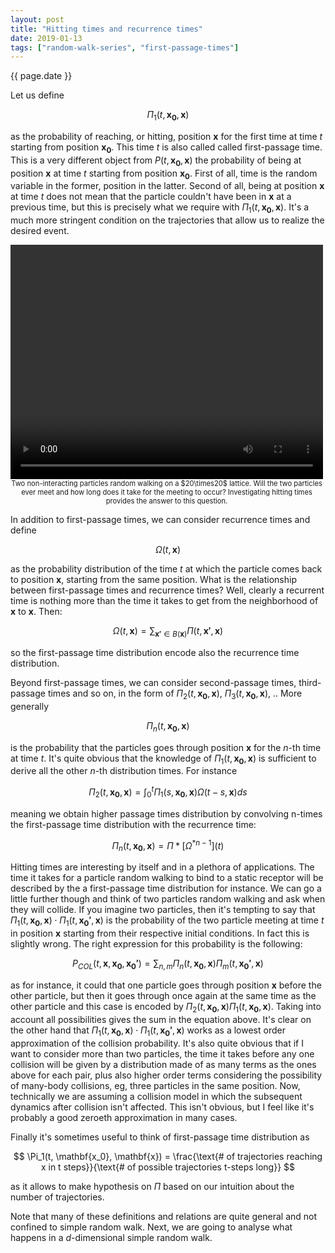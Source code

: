 ```yaml
---
layout: post
title: "Hitting times and recurrence times"
date: 2019-01-13
tags: ["random-walk-series", "first-passage-times"]
---
```


<span>
	{{ page.date }}
</span>


Let us define 

$$
\Pi_1(t, \mathbf{x_0}, \mathbf{x})
$$

as the probability of reaching, or hitting, position $\mathbf{x}$ for the first time at time $t$ starting from position $\mathbf{x_0}$. This time $t$ is also called called first-passage time. This is a very different object from $P(t, \mathbf{x_0}, \mathbf{x})$ the probability of being at position $\mathbf{x}$ at time $t$ starting from position $\mathbf{x_0}$. First of all, time is the random variable in the former, position in the latter. Second of all, being at position $\mathbf{x}$ at time $t$ does not mean that the particle couldn't have been in $\mathbf{x}$ at a previous time, but this is precisely what we require with $\Pi_1(t, \mathbf{x_0}, \mathbf{x})$. It's a much more stringent condition on the trajectories that allow us to realize the desired event.

<div style="width:500; font-size:80%; text-align:center;">
<video width="500" height="375" controls>
  <source src="{{ site.url }}/blog/img/random_walk_video.mp4" type="video/mp4">
</video>
<br>
Two non-interacting particles random walking on a $20\times20$ lattice. Will the two particles ever meet and how long does it take for the meeting to occur? Investigating hitting times provides the answer to this question.
</div>

In addition to first-passage times, we can consider recurrence times and define

$$
\Omega(t, \mathbf{x})
$$

as the probability distribution of the time $t$ at which the particle comes back to position $\mathbf{x}$, starting from the same position. What is the relationship between first-passage times and recurrence times? Well, clearly a recurrent time is nothing more than the time it takes to get from the neighborhood of $\mathbf{x}$ to $\mathbf{x}$. Then:

$$
\Omega(t, \mathbf{x})  = \sum_{\mathbf{x'} \in B(\mathbf{x})} \Pi(t, \mathbf{x'}, \mathbf{x})
$$

so the first-passage time distribution encode also the recurrence time distribution.

Beyond first-passage times, we can consider second-passage times, third-passage times and so on, in the form of $\Pi_2(t, \mathbf{x_0}, \mathbf{x})$, $\Pi_3(t, \mathbf{x_0}, \mathbf{x})$, .. More generally 

$$
\Pi_n(t, \mathbf{x_0}, \mathbf{x})
$$

is the probability that the particles goes through position $\mathbf{x}$ for the $n$-th time at time $t$. It's quite obvious that the knowledge of $\Pi_1(t, \mathbf{x_0}, \mathbf{x})$ is sufficient to derive all the other $n$-th distribution times. For instance

$$
\Pi_2(t, \mathbf{x_0}, \mathbf{x}) = \int_0^t\Pi_1(s, \mathbf{x_0}, \mathbf{x}) \Omega(t-s, \mathbf{x}) ds
$$

meaning we obtain higher passage times distribution by convolving n-times the first-passage time distribution with the recurrence time:

$$
\Pi_n(t, \mathbf{x_0}, \mathbf{x}) = \Pi * \left[\Omega^{*n-1} \right]  (t)
$$

Hitting times are interesting by itself and in a plethora of applications. The time it takes for a particle random walking to bind to a static receptor will be described by the a first-passage time distribution for instance. We can go a little further though and think of two particles random walking and ask when they will collide. If you imagine two particles, then it's tempting to say that $\Pi_1(t, \mathbf{x_0}, \mathbf{x}) \cdot \Pi_1(t, \mathbf{x_0'}, \mathbf{x})$ is the probability of the two particle meeting at time $t$ in position $\mathbf{x}$ starting from their respective initial conditions. In fact this is slightly wrong. The right expression for this probability is the following:

$$
P_{COL}(t, \mathbf{x}, \mathbf{x_0}, \mathbf{x_0'}) = \sum_{n, m} \Pi_n(t, \mathbf{x_0}, \mathbf{x}) \Pi_m(t, \mathbf{x_0'}, \mathbf{x})
$$

as for instance, it could that one particle goes through position $\mathbf{x}$ before the other particle, but then it goes through once again at the same time as the other particle and this case is encoded by $\Pi_2(t, \mathbf{x_0}, \mathbf{x}) \Pi_1(t, \mathbf{x_0}, \mathbf{x})$. Taking into account all possibilities gives the sum in the equation above. It's clear on the other hand that $\Pi_1(t, \mathbf{x_0}, \mathbf{x}) \cdot \Pi_1(t, \mathbf{x_0'}, \mathbf{x})$ works as a lowest order approximation of the collision probability. It's also quite obvious that if I want to consider more than two particles, the time it takes before any one collision will be given by a distribution made of as many terms as the ones above for each pair, plus also higher order terms considering the possibility of many-body collisions, eg, three particles in the same position. Now, technically we are assuming a collision model in which the subsequent dynamics after collision isn't affected. This isn't obvious, but I feel like it's probably a good zeroeth approximation in many cases.

Finally it's sometimes useful to think of first-passage time distribution as

$$
\Pi_1(t, \mathbf{x_0}, \mathbf{x}) = \frac{\text{# of trajectories reaching x in t steps}}{\text{# of possible trajectories t-steps long}}
$$

as it allows to make hypothesis on $\Pi$ based on our intuition about the number of trajectories.

Note that many of these definitions and relations are quite general and not confined to simple random walk. Next, we are going to analyse what happens in a $d$-dimensional simple random walk.